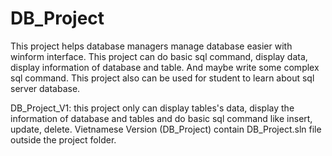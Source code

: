 # DB_Project
This project helps database managers manage database easier with winform interface. This project can do basic sql command, display data, display information of database and table. And maybe write some complex sql command. This project also can be used for student to learn about sql server database.

DB_Project_V1: this project only can display tables's data, display the information of database and tables and do basic sql command like insert, update, delete.
Vietnamese Version (DB_Project) contain DB_Project.sln file outside the project folder.

